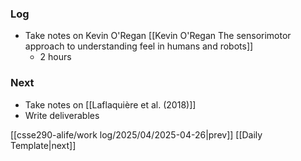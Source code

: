 ### Log
- Take notes on Kevin O'Regan [[Kevin O'Regan The sensorimotor approach to understanding feel in humans and robots]]
	- 2 hours
### Next
- Take notes on [[Laflaquière et al. (2018)]]
- Write deliverables

[[csse290-alife/work log/2025/04/2025-04-26|prev]] [[Daily Template|next]]